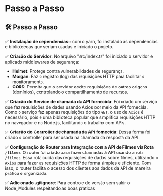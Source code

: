 # Passo a Passo

## 🛠️ Passo a Passo

✅ **Instalação de dependencias:**: com o yarn, foi instalado as dependencias e biblioteecas que seriam usadas e iniciado o projeto.

✅ **Criação do Servidor**: No arquivo "src/index.ts" foi iniciado o servidor e aplicado middlewares de segurança: 

- **Helmet**: Protege contra vulnerabilidades de segurança.
- **Morgan**: Faz o registro (log) das requisições HTTP para facilitar o monitoramento.
- **CORS**: Permite que o servidor aceite requisições de outras origens (domínios), controlando o compartilhamento de recursos.


✅ **Criação do Service de chamada da API fornecida**: Foi criado um serviço que faz requisições de dados usando Axios por meio da API fornecida. Como o serviço faz apenas requisições do tipo ``GET``, o uso de ``Axios`` é necessário, pois é uma biblioteca popular que simplifica requisições HTTP no navegador e no Node.js, facilitando o trabalho com APIs.


✅ **Criação do Controller de chamada da API fornecida**: Dessa forma foi criado o controller para ser usada na chamada da resposta da API.


✅ **Configuração do Router para Integração com a API de Filmes via Rota `/filmes`**: O router foi criado para fazer chamadas à API usando a rota `/filmes`. Essa rota cuida das requisições de dados sobre filmes, utilizando o `Axios` para fazer as requisições HTTP de forma simples e eficiente. Com isso, o router facilita o acesso dos clientes aos dados da API de maneira prática e organizada.


✅ **Adicionado .gitignore**: Para controle de versão sem subir o Node_Modules respeitando as boas praticas





